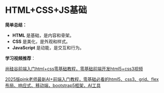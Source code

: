 # HTML+CSS+JS基础

**简单总结：**

- **HTML** 是基础，是内容和骨架。
- **CSS** 是美化，是外观和样式。
- **JavaScript** 是动能，是交互和行为。



**学习视频推荐**：

[尚硅谷前端入门html+css零基础教程，零基础前端开发html5+css3视频](https://www.bilibili.com/video/BV1p84y1P7Z5?vd_source=5d0525b6127592d0599bf5f5308fa0e6)

[2025版pink老师最新AI+前端入门教程，零基础必看的html5、css3、grid、flex布局、响应式、移动端，bootstrap5框架，AI工具](https://www.bilibili.com/video/BV1MvaVzUEuz?vd_source=5d0525b6127592d0599bf5f5308fa0e6)